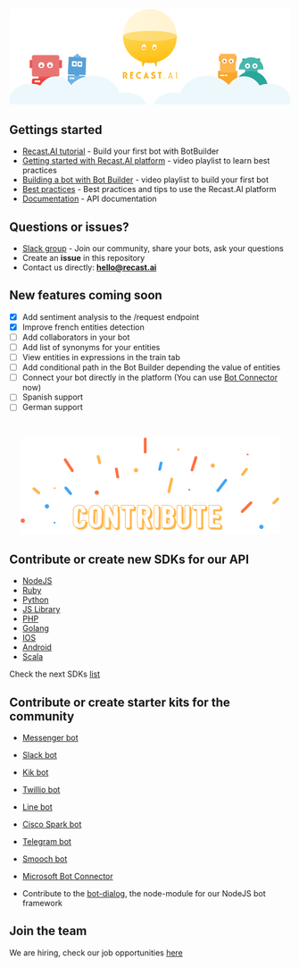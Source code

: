 <p align="center">
  <img src="assets/logo-bots.png" />
</p>


## Gettings started
* [Recast.AI tutorial](https://blog.recast.ai/build-first-bot-botbuilder/) - Build your first bot with BotBuilder
* [Getting started with Recast.AI platform](https://youtu.be/Lg5rRLlYbK8?list=PLPQwLOaGjgF9hliUgznzcvmzZXUUV4W-g) - video playlist to learn best practices
* [Building a bot with Bot Builder](https://www.youtube.com/playlist?list=PLPQwLOaGjgF_2GMXhPNkxCZgYcquhMPa4) - video playlist to build your first bot
* [Best practices](https://blog.recast.ai/tips-start-platform/) - Best practices and tips to use the Recast.AI platform 
* [Documentation](https://man.recast.ai/) - API documentation

## Questions or issues?
* [Slack group](https://slack.recast.ai/) - Join our community, share your bots, ask your questions
* Create an **issue** in this repository
* Contact us directly: **hello@recast.ai**

## New features coming soon
- [x] Add sentiment analysis to the /request endpoint
- [x] Improve french entities detection
- [ ] Add collaborators in your bot
- [ ] Add list of synonyms for your entities
- [ ] View entities in expressions in the train tab
- [ ] Add conditional path in the Bot Builder depending the value of entities
- [ ] Connect your bot directly in the platform (You can use [Bot Connector](https://botconnector.recast.ai) now)
- [ ] Spanish support
- [ ] German support

<br/>
<p align="center">
  <img src="assets/contribute.png" />
</p>

## Contribute or create new SDKs for our API
* [NodeJS](https://github.com/RecastAI/SDK-NodeJS)
* [Ruby](https://github.com/RecastAI/SDK-ruby)
* [Python](https://github.com/RecastAI/SDK-python)
* [JS Library](https://github.com/RecastAI/Library-JavaScript)
* [PHP](https://github.com/RecastAI/SDK-PHP)
* [Golang](https://github.com/RecastAI/SDK-Golang)
* [IOS](https://github.com/RecastAI/SDK-iOS)
* [Android](https://github.com/RecastAI/SDK-Android)
* [Scala](https://github.com/RecastAI/SDK-Scala)

Check the next SDKs [list](https://github.com/RecastAI/Recast.AI/labels/help%20wanted)

## Contribute or create starter kits for the community
* [Messenger bot](https://github.com/RecastAI/starter-bot-messenger)
* [Slack bot](https://github.com/RecastAI/starter-bot-slack)
* [Kik bot](https://github.com/RecastAI/starter-bot-kik)
* [Twillio bot](https://github.com/RecastAI/starter-bot-twillio)
* [Line bot](https://github.com/RecastAI/starter-bot-line)
* [Cisco Spark bot](https://github.com/RecastAI/starter-bot-ciscoSpark)
* [Telegram bot](https://github.com/RecastAI/starter-bot-telegram)
* [Smooch bot](https://github.com/RecastAI/starter-bot-smooch)
* [Microsoft Bot Connector](https://github.com/RecastAI/starter-bot-microsoft-connector)


* Contribute to the [bot-dialog](https://github.com/RecastAI/botlerplate), the node-module for our NodeJS bot framework

## Join the team
We are hiring, check our job opportunities [here](https://recast.ai/jobs)
